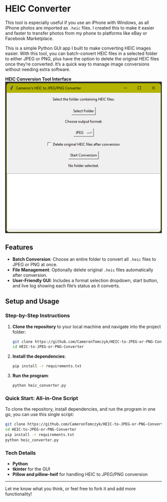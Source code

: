 
# HEIC Converter

This tool is especially useful if you use an iPhone with Windows, as all iPhone photos are imported as `.heic` files. 
I created this to make it easier and faster to transfer photos from my phone to platforms like eBay or Facebook Marketplace.

This is a simple Python GUI app I built to make converting HEIC images easier. With this tool, you can batch-convert HEIC files in a selected folder to either JPEG or PNG, plus have the option to delete the original HEIC files once they’re converted. It’s a quick way to manage image conversions without needing extra software.

**HEIC Conversion Tool Interface**  
![HEIC Conversion Tool Screenshot](screenshots/HEIC%20Conversion%20Tool%20Screenshot.png)

## Features
- **Batch Conversion**: Choose an entire folder to convert all `.heic` files to JPEG or PNG at once.
- **File Management**: Optionally delete original `.heic` files automatically after conversion.
- **User-Friendly GUI**: Includes a format selection dropdown, start button, and live log showing each file’s status as it converts.

## Setup and Usage

### Step-by-Step Instructions
1. **Clone the repository** to your local machine and navigate into the project folder:
   ```bash
   git clone https://github.com/CameronTomczyk/HEIC-to-JPEG-or-PNG-Converter.git
   cd HEIC-to-JPEG-or-PNG-Converter
   ```

2. **Install the dependencies**:
   ```bash
   pip install -r requirements.txt
   ```

3. **Run the program**:
   ```bash
   python heic_converter.py
   ```

### Quick Start: All-in-One Script
To clone the repository, install dependencies, and run the program in one go, you can use this single script:
```bash
git clone https://github.com/CameronTomczyk/HEIC-to-JPEG-or-PNG-Converter.git
cd HEIC-to-JPEG-or-PNG-Converter
pip install -r requirements.txt
python heic_converter.py
```

### Tech Details
- **Python**
- **tkinter** for the GUI
- **Pillow and pillow-heif** for handling HEIC to JPEG/PNG conversion

---

Let me know what you think, or feel free to fork it and add more functionality!
